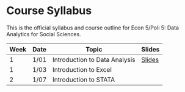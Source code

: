 

# Course Syllabus

This is the official syllabus and course outline for Econ 5/Poli 5: Data Analytics for Social Sciences.

| Week | Date | Topic                         | Slides                                                                   |
|------|------|-------------------------------|--------------------------------------------------------------------------|
| 1    | 1/01 | Introduction to Data Analysis | [Slides](https://darnold199.github.io/StataTutorialSlides.slides.html#/) |
| 1    | 1/03 | Introduction to Excel         |                                                                          |
| 2    | 1/07 | Introduction to STATA         |                                                                          |


